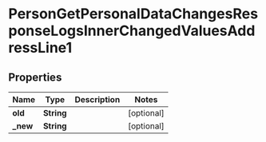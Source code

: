

# PersonGetPersonalDataChangesResponseLogsInnerChangedValuesAddressLine1


## Properties

| Name | Type | Description | Notes |
|------------ | ------------- | ------------- | -------------|
|**old** | **String** |  |  [optional] |
|**_new** | **String** |  |  [optional] |




